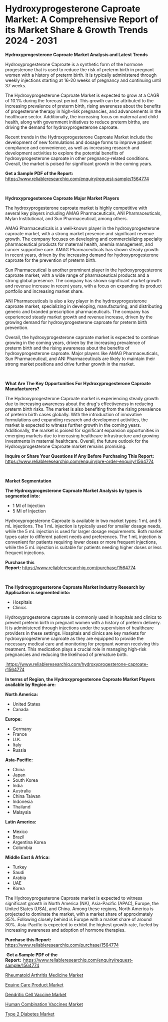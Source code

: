 <p><h1>Hydroxyprogesterone Caproate Market: A Comprehensive Report of its Market Share & Growth Trends 2024 - 2031</h1></p><p><strong>Hydroxyprogesterone Caproate Market Analysis and Latest Trends</strong></p>
<p><p>Hydroxyprogesterone Caproate is a synthetic form of the hormone progesterone that is used to reduce the risk of preterm birth in pregnant women with a history of preterm birth. It is typically administered through weekly injections starting at 16-20 weeks of pregnancy and continuing until 37 weeks.</p><p>The Hydroxyprogesterone Caproate Market is expected to grow at a CAGR of 10.1% during the forecast period. This growth can be attributed to the increasing prevalence of preterm birth, rising awareness about the benefits of progesterone therapy in high-risk pregnancies, and advancements in the healthcare sector. Additionally, the increasing focus on maternal and child health, along with government initiatives to reduce preterm births, are driving the demand for hydroxyprogesterone caproate.</p><p>Recent trends in the Hydroxyprogesterone Caproate Market include the development of new formulations and dosage forms to improve patient compliance and convenience, as well as increasing research and development activities to explore the potential benefits of hydroxyprogesterone caproate in other pregnancy-related conditions. Overall, the market is poised for significant growth in the coming years.</p></p>
<p><strong>Get a Sample PDF of the Report:&nbsp;</strong> <a href="https://www.reliableresearchiq.com/enquiry/request-sample/1564774">https://www.reliableresearchiq.com/enquiry/request-sample/1564774</a></p>
<p>&nbsp;</p>
<p><strong>Hydroxyprogesterone Caproate Major Market Players</strong></p>
<p><p>The hydroxyprogesterone caproate market is highly competitive with several key players including AMAG Pharmaceuticals, ANI Pharmaceuticals, Mylan Institutional, and Sun Pharmaceutical, among others.</p><p>AMAG Pharmaceuticals is a well-known player in the hydroxyprogesterone caproate market, with a strong market presence and significant revenue growth. The company focuses on developing and commercializing specialty pharmaceutical products for maternal health, anemia management, and cancer supportive care. AMAG Pharmaceuticals has shown steady growth in recent years, driven by the increasing demand for hydroxyprogesterone caproate for the prevention of preterm birth.</p><p>Sun Pharmaceutical is another prominent player in the hydroxyprogesterone caproate market, with a wide range of pharmaceutical products and a strong global presence. The company has shown significant market growth and revenue increase in recent years, with a focus on expanding its product portfolio and increasing market share.</p><p>ANI Pharmaceuticals is also a key player in the hydroxyprogesterone caproate market, specializing in developing, manufacturing, and distributing generic and branded prescription pharmaceuticals. The company has experienced steady market growth and revenue increase, driven by the growing demand for hydroxyprogesterone caproate for preterm birth prevention.</p><p>Overall, the hydroxyprogesterone caproate market is expected to continue growing in the coming years, driven by the increasing prevalence of preterm birth and the rising awareness about the benefits of hydroxyprogesterone caproate. Major players like AMAG Pharmaceuticals, Sun Pharmaceutical, and ANI Pharmaceuticals are likely to maintain their strong market positions and drive further growth in the market.</p></p>
<p>&nbsp;</p>
<p><strong>What Are The Key Opportunities For Hydroxyprogesterone Caproate Manufacturers?</strong></p>
<p><p>The Hydroxyprogesterone Caproate market is experiencing steady growth due to increasing awareness about the drug's effectiveness in reducing preterm birth risks. The market is also benefiting from the rising prevalence of preterm birth cases globally. With the introduction of innovative formulations and expanding research and development activities, the market is expected to witness further growth in the coming years. Additionally, the market is poised for significant expansion opportunities in emerging markets due to increasing healthcare infrastructure and growing investments in maternal healthcare. Overall, the future outlook for the Hydroxyprogesterone Caproate market remains promising.</p></p>
<p><strong>Inquire or Share Your Questions If Any Before Purchasing This Report:</strong> <a href="https://www.reliableresearchiq.com/enquiry/pre-order-enquiry/1564774">https://www.reliableresearchiq.com/enquiry/pre-order-enquiry/1564774</a></p>
<p>&nbsp;</p>
<p><strong>Market Segmentation</strong></p>
<p><strong>The Hydroxyprogesterone Caproate Market Analysis by types is segmented into:</strong></p>
<p><ul><li>1 Ml of Injection</li><li>5 Ml of Injection</li></ul></p>
<p><p>Hydroxyprogesterone Caproate is available in two market types: 1 mL and 5 mL injections. The 1 mL injection is typically used for smaller dosage needs, while the 5 mL injection is used for larger dosage requirements. Both market types cater to different patient needs and preferences. The 1 mL injection is convenient for patients requiring lower doses or more frequent injections, while the 5 mL injection is suitable for patients needing higher doses or less frequent injections.</p></p>
<p><strong>Purchase this Report:&nbsp;</strong><a href="https://www.reliableresearchiq.com/purchase/1564774">https://www.reliableresearchiq.com/purchase/1564774</a></p>
<p>&nbsp;</p>
<p><strong>The Hydroxyprogesterone Caproate Market Industry Research by Application is segmented into:</strong></p>
<p><ul><li>Hospitals</li><li>Clinics</li></ul></p>
<p><p>Hydroxyprogesterone caproate is commonly used in hospitals and clinics to prevent preterm birth in pregnant women with a history of preterm delivery. It is administered through injections under the supervision of healthcare providers in these settings. Hospitals and clinics are key markets for hydroxyprogesterone caproate as they are equipped to provide the necessary medical care and monitoring for pregnant women receiving this treatment. This medication plays a crucial role in managing high-risk pregnancies and reducing the likelihood of premature birth.</p></p>
<p><a href="https://www.reliableresearchiq.com/hydroxyprogesterone-caproate-r1564774">&nbsp;https://www.reliableresearchiq.com/hydroxyprogesterone-caproate-r1564774</a></p>
<p><strong>In terms of Region, the Hydroxyprogesterone Caproate Market Players available by Region are:</strong></p>
<p>
    <p> <strong> North America: </strong>
        <ul>
            <li>United States</li>
            <li>Canada</li>
        </ul>
        </p> 
    <p> <strong> Europe: </strong>
        <ul>
            <li>Germany</li>
            <li>France</li>
            <li>U.K.</li>
            <li>Italy</li>
            <li>Russia</li>
        </ul>
        </p> 
    <p> <strong> Asia-Pacific: </strong>
        <ul>
            <li>China</li>
            <li>Japan</li>
            <li>South Korea</li>
            <li>India</li>
            <li>Australia</li>
            <li>China Taiwan</li>
            <li>Indonesia</li>
            <li>Thailand</li>
            <li>Malaysia</li>
        </ul>
        </p> 
    <p> <strong> Latin America: </strong>
        <ul>
            <li>Mexico</li>
            <li>Brazil</li>
            <li>Argentina Korea</li>
            <li>Colombia</li>
        </ul>
        </p> 
    <p> <strong> Middle East & Africa: </strong>
        <ul>
            <li>Turkey</li>
            <li>Saudi</li>
            <li>Arabia</li>
            <li>UAE</li>
            <li>Korea</li>
        </ul>
    </p>
    </p>
<p><p>The Hydroxyprogesterone Caproate market is expected to witness significant growth in North America (NA), Asia-Pacific (APAC), Europe, the United States (USA), and China. Among these regions, North America is projected to dominate the market, with a market share of approximately 35%. Following closely behind is Europe with a market share of around 30%. Asia-Pacific is expected to exhibit the highest growth rate, fueled by increasing awareness and adoption of hormone therapies.</p></p>
<p><strong>Purchase this Report: </strong><a href="https://www.reliableresearchiq.com/purchase/1564774">https://www.reliableresearchiq.com/purchase/1564774</a></p>
<p>&nbsp;<strong>Get a Sample PDF of the Report:&nbsp;&nbsp;</strong><a href="https://www.reliableresearchiq.com/enquiry/request-sample/1564774">https://www.reliableresearchiq.com/enquiry/request-sample/1564774</a></p>
<p><strong></strong></p>
<p><p><a href="https://github.com/marthawweekle/Market-Research-Report-List-2/blob/main/rheumatoid-arthritis-medicine-market.md">Rheumatoid Arthritis Medicine Market</a></p><p><a href="https://github.com/HenrietteMills1/Market-Research-Report-List-2/blob/main/equine-care-product-market.md">Equine Care Product Market</a></p><p><a href="https://github.com/alexxisgm/Market-Research-Report-List-2/blob/main/dendritic-cell-vaccine-market.md">Dendritic Cell Vaccine Market</a></p><p><a href="https://github.com/arionmp/Market-Research-Report-List-4/blob/main/human-combination-vaccines-market.md">Human Combination Vaccines Market</a></p><p><a href="https://github.com/SheilaBruen2023/Market-Research-Report-List-2/blob/main/type-2-diabetes-market.md">Type 2 Diabetes Market</a></p></p>